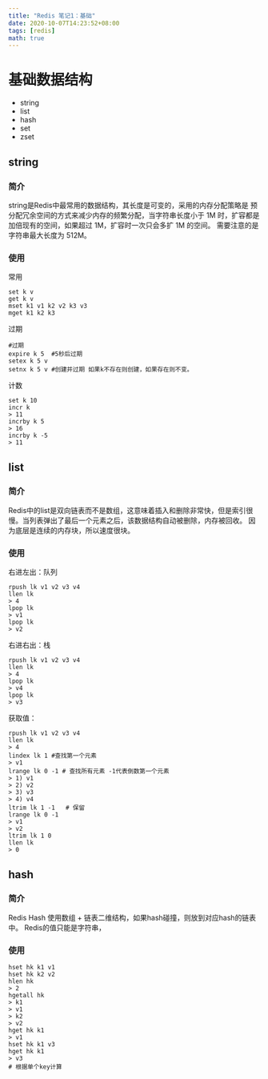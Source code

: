 ```yaml
---
title: "Redis 笔记1：基础"
date: 2020-10-07T14:23:52+08:00
tags: [redis]
math: true
---
```

<!--more--> 
# 基础数据结构

- string
- list
- hash
- set
- zset

## string

### 简介
string是Redis中最常用的数据结构，其长度是可变的，采用的内存分配策略是
预分配冗余空间的方式来减少内存的频繁分配，当字符串长度小于 1M 时，扩容都是加倍现有的空间，如果超过 1M，扩容时一次只会多扩 1M 的空间。
需要注意的是字符串最大长度为 512M。

### 使用
常用

```shell
set k v
get k v
mset k1 v1 k2 v2 k3 v3
mget k1 k2 k3
```

过期

```shell
#过期
expire k 5  #5秒后过期
setex k 5 v
setnx k 5 v #创建并过期 如果k不存在则创建，如果存在则不变。
```

计数
```shell
set k 10
incr k
> 11
incrby k 5
> 16
incrby k -5
> 11
```

## list

### 简介
Redis中的list是双向链表而不是数组，这意味着插入和删除非常快，但是索引很慢。当列表弹出了最后一个元素之后，该数据结构自动被删除，内存被回收。
因为底层是连续的内存块，所以速度很块。

### 使用
右进左出：队列
```shell
rpush lk v1 v2 v3 v4
llen lk
> 4
lpop lk
> v1
lpop lk
> v2
```

右进右出：栈

```shell
rpush lk v1 v2 v3 v4
llen lk
> 4
lpop lk
> v4
lpop lk
> v3
```

获取值：
```shell
rpush lk v1 v2 v3 v4
llen lk
> 4
lindex lk 1 #查找第一个元素
> v1
lrange lk 0 -1 # 查找所有元素 -1代表倒数第一个元素
> 1) v1
> 2) v2
> 3) v3
> 4) v4
ltrim lk 1 -1   # 保留
lrange lk 0 -1
> v1
> v2
ltrim lk 1 0
llen lk
> 0
```

## hash

### 简介
Redis Hash 使用数组 + 链表二维结构，如果hash碰撞，则放到对应hash的链表中。
Redis的值只能是字符串，

### 使用

```shell
hset hk k1 v1
hset hk k2 v2
hlen hk
> 2
hgetall hk
> k1
> v1
> k2
> v2
hget hk k1
> v1
hset hk k1 v3
hget hk k1
> v3
# 根据单个key计算

```
